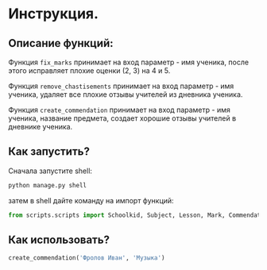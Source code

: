 # Инструкция.

## Описание функций:

Функция ```fix_marks``` принимает на вход параметр - имя ученика, после этого исправляет плохие оценки (2, 3) на 4 и 5.

Функция ```remove_chastisements``` принимает на вход параметр - имя ученика, удаляет все плохие отзывы учителей из дневника ученика.

Функция ```create_commendation``` принимает на вход параметр - имя ученика, название предмета, создает хорошие отзывы учителей в дневнике ученика.

## Как запустить?

Сначала запустите shell:
```python
python manage.py shell
```

затем в shell дайте команду на импорт функций:

```python
from scripts.scripts import Schoolkid, Subject, Lesson, Mark, Commendation, Сhastisement
```

## Как использовать?
```python
create_commendation('Фролов Иван', 'Музыка')
```
